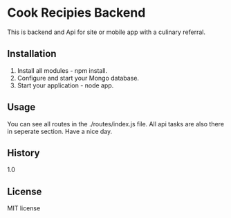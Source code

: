 # Cook Recipies Backend
This is backend and Api for site or mobile app with a culinary referral.
## Installation
1. Install all modules - npm install.
2. Configure and start your Mongo database.
3. Start your application - node app.

## Usage
You can see all routes in the ./routes/index.js file. All api tasks are also there in seperate section.
Have a nice day.
## History
1.0
## License
MIT license